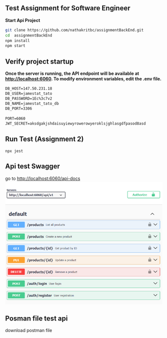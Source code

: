 ## Test Assignment for Software Engineer

**Start Api Project**

 ```bash
git clone https://github.com/nathakritbc/assignmentBackEnd.git
cd  assignmentBackEnd
npm install
npm start
```

## Verify project startup

**Once the server is running, the API endpoint will be available at <http://localhost:6060>. To modify environment variables, edit the .env file.**

 ```env
DB_HOST=147.50.231.18
DB_USER=jamestat_tato
DB_PASSWORD=1Ec%3c7v2
DB_NAME=jamestat_tato_db
DB_PORT=3306

PORT=6060
JWT_SECRET=aksdgakjshdaisuyiewyrowerowyeroklsjghlasgdfpasod8asd

```

## Run Test (Assignment 2)

 ```env
npx jest
 ```

## Api test Swagger 
go to <http://localhost:6060/api-docs>
<img src="./src/assets/api-enpoint.png" />

## Posman file test api 

<a target= _blank  download="./assignment_back_end.postman_collection.json">download postman file</a>
 
